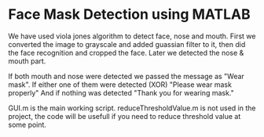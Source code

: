 # Face Mask Detection using MATLAB

We have used viola jones algorithm to detect face, nose and mouth. 
First we converted the image to grayscale and added guassian filter to it, then did the face recognition and cropped the face.
Later we detected the nose & mouth part. 

If both mouth and nose were detected we passed the message as "Wear mask".
If either one of them were detected (XOR) "Please wear mask properly"
And if nothing was detected "Thank you for wearing mask."

GUI.m is the main working script.
reduceThresholdValue.m is not used in the project, the code will be usefull if you need to reduce threshold value at some point.
